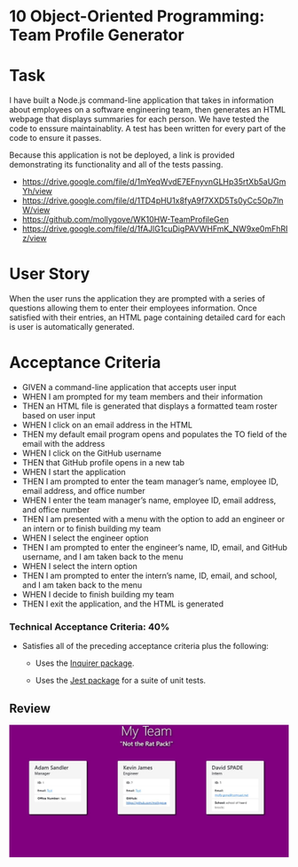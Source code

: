 # 10 Object-Oriented Programming: Team Profile Generator

# Task

I have built a Node.js command-line application that takes in information about employees on a software engineering team, then generates an HTML webpage that displays summaries for each person. We have tested the code to enssure maintainablity. A test has been written for every part of the code to ensure it passes.

Because this application is not be deployed, a link is provided demonstrating its functionality and all of the tests passing. 

- https://drive.google.com/file/d/1mYeqWvdE7EFnyvnGLHp35rtXb5aUGmYh/view
- https://drive.google.com/file/d/1TD4pHU1x8fyA9f7XXD5Ts0yCc5Op7lnW/view
- https://github.com/mollygove/WK10HW-TeamProfileGen
- https://drive.google.com/file/d/1fAJlG1cuDigPAVWHFmK_NW9xe0mFhRIz/view


# User Story

When the user runs the application they are prompted with a series of questions allowing them to enter their employees information. Once satisfied with their entries, an HTML page containing detailed card for each is user is automatically generated.

# Acceptance Criteria

- GIVEN a command-line application that accepts user input
- WHEN I am prompted for my team members and their information
- THEN an HTML file is generated that displays a formatted team roster based on user input
- WHEN I click on an email address in the HTML
- THEN my default email program opens and populates the TO field of the email with the address
- WHEN I click on the GitHub username
- THEN that GitHub profile opens in a new tab
- WHEN I start the application
- THEN I am prompted to enter the team manager’s name, employee ID, email address, and office number
- WHEN I enter the team manager’s name, employee ID, email address, and office number
- THEN I am presented with a menu with the option to add an engineer or an intern or to finish building my team
- WHEN I select the engineer option
- THEN I am prompted to enter the engineer’s name, ID, email, and GitHub username, and I am taken back to the menu
- WHEN I select the intern option
- THEN I am prompted to enter the intern’s name, ID, email, and school, and I am taken back to the menu
- WHEN I decide to finish building my team
- THEN I exit the application, and the HTML is generated

### Technical Acceptance Criteria: 40%

* Satisfies all of the preceding acceptance criteria plus the following:

  * Uses the [Inquirer package](https://www.npmjs.com/package/inquirer).

  * Uses the [Jest package](https://www.npmjs.com/package/jest) for a suite of unit tests.

## Review

![Landing Page](./dist/Landing%20Page.JPG)
